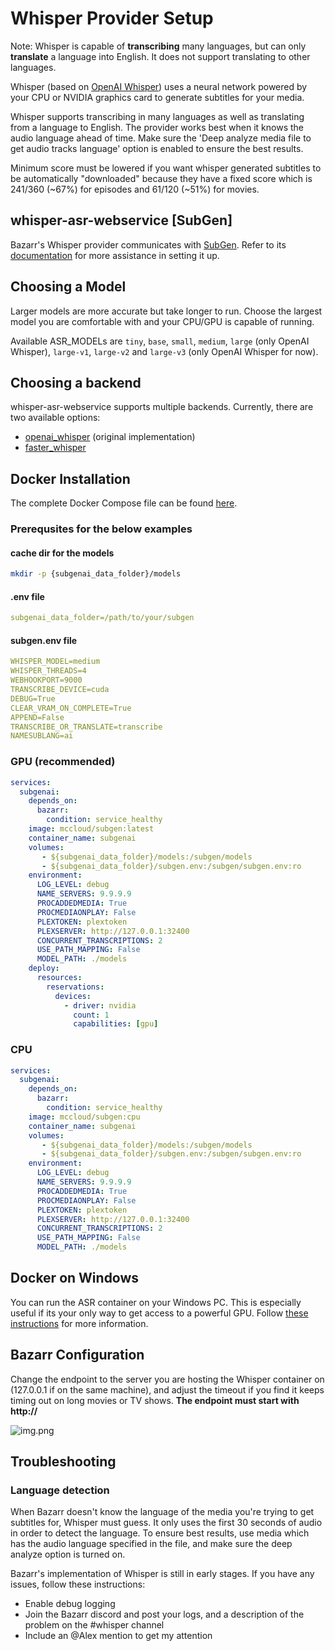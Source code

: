 # Whisper Provider Setup

Note: Whisper is capable of **transcribing** many languages, but can only **translate** a language into English. It does not support translating to other languages.

Whisper (based on [OpenAI Whisper](https://github.com/openai/whisper)) uses a neural network powered by your CPU or NVIDIA graphics card to generate subtitles for your media.

Whisper supports transcribing in many languages as well as translating from a language to English. The provider works best when it knows the audio language ahead of time. Make sure the 'Deep analyze media file to get audio tracks language' option is enabled to ensure the best results.

Minimum score must be lowered if you want whisper generated subtitles to be automatically "downloaded" because they have a fixed score which is 241/360 (~67%) for episodes and 61/120 (~51%) for movies.

## whisper-asr-webservice [SubGen]

Bazarr's Whisper provider communicates with [SubGen](https://github.com/McCloudS/subgen?tab=readme-ov-file#docker). Refer to its [documentation](https://github.com/McCloudS/subgen/blob/main/README.md) for more assistance in setting it up.

## Choosing a Model

Larger models are more accurate but take longer to run. Choose the largest model you are comfortable with and your CPU/GPU is capable of running.

Available ASR_MODELs are `tiny`, `base`, `small`, `medium`, `large` (only OpenAI Whisper), `large-v1`, `large-v2` and `large-v3` (only OpenAI Whisper for now).

## Choosing a backend

whisper-asr-webservice supports multiple backends. Currently, there are two available options:

* [openai_whisper](https://github.com/openai/whisper) (original implementation)
* [faster_whisper](https://github.com/SYSTRAN/faster-whisper)

## Docker Installation

 The complete Docker Compose file can be found [here](https://github.com/McCloudS/subgen/blob/main/docker-compose.yml).

### Prerequsites for the below examples

#### cache dir for the models

```bash
mkdir -p {subgenai_data_folder}/models
```

#### .env file

```yaml
subgenai_data_folder=/path/to/your/subgen
```

#### subgen.env file

```yaml
WHISPER_MODEL=medium
WHISPER_THREADS=4
WEBHOOKPORT=9000
TRANSCRIBE_DEVICE=cuda
DEBUG=True
CLEAR_VRAM_ON_COMPLETE=True
APPEND=False
TRANSCRIBE_OR_TRANSLATE=transcribe
NAMESUBLANG=ai
```

### GPU (recommended)

```yaml
services:
  subgenai:
    depends_on:
      bazarr:
        condition: service_healthy
    image: mccloud/subgen:latest
    container_name: subgenai
    volumes:
       - ${subgenai_data_folder}/models:/subgen/models
       - ${subgenai_data_folder}/subgen.env:/subgen/subgen.env:ro
    environment:
      LOG_LEVEL: debug
      NAME_SERVERS: 9.9.9.9
      PROCADDEDMEDIA: True
      PROCMEDIAONPLAY: False
      PLEXTOKEN: plextoken
      PLEXSERVER: http://127.0.0.1:32400
      CONCURRENT_TRANSCRIPTIONS: 2
      USE_PATH_MAPPING: False
      MODEL_PATH: ./models
    deploy:
      resources:
        reservations:
          devices:
            - driver: nvidia
              count: 1
              capabilities: [gpu]
```

### CPU

```yaml
services:
  subgenai:
    depends_on:
      bazarr:
        condition: service_healthy
    image: mccloud/subgen:cpu
    container_name: subgenai
    volumes:
       - ${subgenai_data_folder}/models:/subgen/models
       - ${subgenai_data_folder}/subgen.env:/subgen/subgen.env:ro
    environment:
      LOG_LEVEL: debug
      NAME_SERVERS: 9.9.9.9
      PROCADDEDMEDIA: True
      PROCMEDIAONPLAY: False
      PLEXTOKEN: plextoken
      PLEXSERVER: http://127.0.0.1:32400
      CONCURRENT_TRANSCRIPTIONS: 2
      USE_PATH_MAPPING: False
      MODEL_PATH: ./models
```

## Docker on Windows

You can run the ASR container on your Windows PC. This is especially useful if its your only way to get access to a powerful GPU. Follow [these instructions](https://docs.docker.com/desktop/wsl/) for more information.

## Bazarr Configuration

Change the endpoint to the server you are hosting the Whisper container on (127.0.0.1 if on the same machine), and adjust the timeout if you find it keeps timing out on long movies or TV shows. **The endpoint must start with http://**

![img.png](images/whisper_config.png)

## Troubleshooting

### Language detection

When Bazarr doesn't know the language of the media you're trying to get subtitles for, Whisper must guess. It only uses the first 30 seconds of audio in order to detect the language. To ensure best results, use media which has the audio language specified in the file, and make sure the deep analyze option is turned on.

Bazarr's implementation of Whisper is still in early stages. If you have any issues, follow these instructions:

* Enable debug logging
* Join the Bazarr discord and post your logs, and a description of the problem on the #whisper channel
* Include an @Alex mention to get my attention
